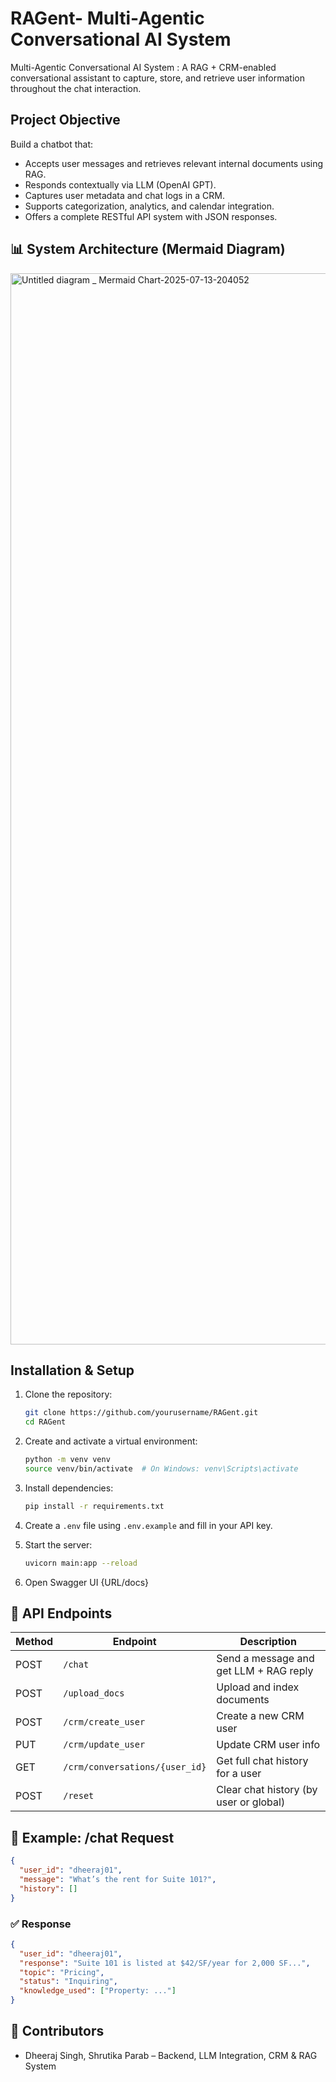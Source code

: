 # RAGent- Multi-Agentic Conversational AI System
Multi-Agentic Conversational AI System : A RAG + CRM-enabled conversational assistant to capture, store, and retrieve user information throughout the chat interaction.


##  Project Objective

Build a chatbot that:
- Accepts user messages and retrieves relevant internal documents using RAG.
- Responds contextually via LLM (OpenAI GPT).
- Captures user metadata and chat logs in a CRM.
- Supports categorization, analytics, and calendar integration.
- Offers a complete RESTful API system with JSON responses.



## 📊 System Architecture (Mermaid Diagram)

<img width="3840" height="1714" alt="Untitled diagram _ Mermaid Chart-2025-07-13-204052" src="https://github.com/user-attachments/assets/eb61b363-035a-4df2-8645-4975d4d3d431" />


##  Installation & Setup

1. Clone the repository:
   ```bash
   git clone https://github.com/yourusername/RAGent.git
   cd RAGent
   ```

2. Create and activate a virtual environment:
   ```bash
   python -m venv venv
   source venv/bin/activate  # On Windows: venv\Scripts\activate
   ```

3. Install dependencies:
   ```bash
   pip install -r requirements.txt
   ```

4. Create a `.env` file using `.env.example` and fill in your API key.

5. Start the server:
   ```bash
   uvicorn main:app --reload
   ```

6. Open Swagger UI {URL/docs}

## 📡 API Endpoints

| Method | Endpoint                        | Description                            |
|--------|----------------------------------|----------------------------------------|
| POST   | `/chat`                          | Send a message and get LLM + RAG reply |
| POST   | `/upload_docs`                   | Upload and index documents             |
| POST   | `/crm/create_user`               | Create a new CRM user                  |
| PUT    | `/crm/update_user`               | Update CRM user info                   |
| GET    | `/crm/conversations/{user_id}`   | Get full chat history for a user       |
| POST   | `/reset`                         | Clear chat history (by user or global) |

## 💬 Example: /chat Request

```json
{
  "user_id": "dheeraj01",
  "message": "What’s the rent for Suite 101?",
  "history": []
}
```

### ✅ Response

```json
{
  "user_id": "dheeraj01",
  "response": "Suite 101 is listed at $42/SF/year for 2,000 SF...",
  "topic": "Pricing",
  "status": "Inquiring",
  "knowledge_used": ["Property: ..."]
}
```

## 🙌 Contributors

- Dheeraj Singh, Shrutika Parab – Backend, LLM Integration, CRM & RAG System
